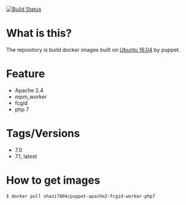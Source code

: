 [![Build Status](https://travis-ci.org/shazi7804/puppet-docker-apache2-php7.svg?branch=master)](https://travis-ci.org/shazi7804/puppet-docker-apache2-php7)
# What is this?
  The repository is build docker images built on [Ubuntu 16.04](http://releases.ubuntu.com/16.04/) by puppet.

# Feature
  - Apache 2.4
  - mpm_worker
  - fcgid
  - php 7

# Tags/Versions
  - 7.0
  - 7.1, latest

# How to get images

    $ docker pull shazi7804/puppet-apache2-fcgid-worker-php7
